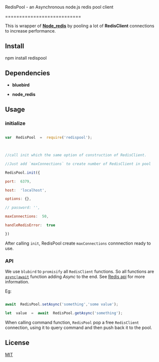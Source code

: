 ﻿RedisPool - an Asynchronous node.js redis pool client

===========================

  

This is wrapper of __[Node_redis](https://github.com/NodeRedis/node_redis)__ by pooling a lot of **RedisClient** connections to increase performance.

  

## Install

npm install redispool

  

## Dependencies

-  **bluebird**

-  **node_redis**

  
  

## Usage

  
  

### initialize

  

```js

var  RedisPool  =  require('redispool');

  

//call init which the same option of construction of RedisClient.

//Just add `maxConnections` to create number of RedisClient in pool

RedisPool.init({

port:  6379,

host:  'localhost',

options: {},

// password: '',

maxConnections:  50,

handleRedisError:  true

})

```

After calling `init`, RedisPool create `maxConnections` connnection ready to use.

  

### API

  

We use `blubird` to `promisify` all `RedisClient` functions. So all functions are  [`async|await`](https://developer.mozilla.org/en-US/docs/Web/JavaScript/Reference/Statements/async_function) function adding *Async* to the end. See [Redis api](https://github.com/NodeRedis/node_redis#api) for more information.

Eg:

```js

await  RedisPool.setAsync('something','some value');

let  value  =  await  RedisPool.getAsync('something');

```

  

When calling command function, `RedisPool` pop a free `RedisClient` connection, using it to query command and then push back it to the pool.

  

## License

  

[MIT](LICENSE)

  